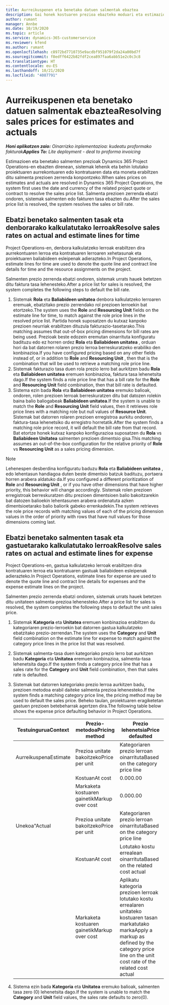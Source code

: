 ```yaml
---
title: Aurreikuspenen eta benetako datuen salmentak ebaztea
description: Gai honek kostuaren prezioa ebazteko moduari eta estimazioei buruzko informazioa eskaintzen du.
author: rumant
manager: Annbe
ms.date: 10/19/2020
ms.topic: article
ms.service: dynamics-365-customerservice
ms.reviewer: kfend
ms.author: rumant
ms.openlocfilehash: c8972bd7710735e9acdbf951079f2da24a00bd7f
ms.sourcegitcommit: f8edff6422b82fdf2cea897faa6abb51e2c0c3c8
ms.translationtype: HT
ms.contentlocale: eu-ES
ms.lasthandoff: 10/21/2020
ms.locfileid: "4087791"
---
```

# <a name="resolving-sales-prices-for-estimates-and-actuals"></a><span data-ttu-id="a64ac-103">Aurreikuspenen eta benetako datuen salmentak ebaztea</span><span class="sxs-lookup"><span data-stu-id="a64ac-103">Resolving sales prices for estimates and actuals</span></span>

<span data-ttu-id="a64ac-104">_**Honi aplikatzen zaio:** Oinarrizko inplementazioa: kudeatu proformako fakturak_</span><span class="sxs-lookup"><span data-stu-id="a64ac-104">_**Applies To:** Lite deployment - deal to proforma invoicing_</span></span>

<span data-ttu-id="a64ac-105">Estimazioen eta benetako salmenten prezioak Dynamics 365 Project Operations-en ebazten direnean, sistemak lehenik eta behin lotutako proiektuaren aurrekontuaren edo kontratuaren data eta moneta erabiltzen ditu salmenta prezioen zerrenda konpontzeko.</span><span class="sxs-lookup"><span data-stu-id="a64ac-105">When sales prices on estimates and actuals are resolved in Dynamics 365 Project Operations, the system first uses the date and currency of the related project quote or contract to resolve the sales price list.</span></span> <span data-ttu-id="a64ac-106">Salmenta prezioen zerrenda ebatzi ondoren, sistemak salmenten edo fakturen tasa ebazten du.</span><span class="sxs-lookup"><span data-stu-id="a64ac-106">After the sales price list is resolved, the system resolves the sales or bill rate.</span></span>

## <a name="resolve-sales-rates-on-actual-and-estimate-lines-for-time"></a><span data-ttu-id="a64ac-107">Ebatzi benetako salmenten tasak eta denborarako kalkulatutako lerroak</span><span class="sxs-lookup"><span data-stu-id="a64ac-107">Resolve sales rates on actual and estimate lines for time</span></span>

<span data-ttu-id="a64ac-108">Project Operations-en, denbora kalkulatzeko lerroak erabiltzen dira aurrekontuaren lerroa eta kontratuaren lerroaren xehetasunak eta proiektuaren baliabideen esleipenak adierazteko.</span><span class="sxs-lookup"><span data-stu-id="a64ac-108">In Project Operations, estimate lines for time are used to denote the quote line and contract line details for time and the resource assignments on the project.</span></span>

<span data-ttu-id="a64ac-109">Salmenten prezio zerrenda ebatzi ondoren, sistemak urrats hauek betetzen ditu faktura tasa lehenesteko.</span><span class="sxs-lookup"><span data-stu-id="a64ac-109">After a price list for sales is resolved, the system completes the following steps to default the bill rate.</span></span>

1. <span data-ttu-id="a64ac-110">Sistemak **Rola** eta **Baliabideen unitatea** denbora kalkulatzeko lerroaren eremuak, ebatzitako prezio zerrendako rol prezioen lerroekin bat etortzeko.</span><span class="sxs-lookup"><span data-stu-id="a64ac-110">The system uses the **Role** and **Resourcing Unit** fields on the estimate line for time, to match against the role price lines in the resolved price list.</span></span> <span data-ttu-id="a64ac-111">Partida honek suposatzen du kutxaz kanpoko prezioen neurriak erabiltzen dituzula fakturazio-tasetarako.</span><span class="sxs-lookup"><span data-stu-id="a64ac-111">This matching assumes that out-of-box pricing dimensions for bill rates are being used.</span></span> <span data-ttu-id="a64ac-112">Prezioak beste edozein eremutan oinarrituta konfiguratu badituzu edo ez horren ordez **Rola** eta **Baliabideen unitatea** , orduan hori da bat datorren rolaren prezio lerroa berreskuratzeko erabiliko den konbinazioa.</span><span class="sxs-lookup"><span data-stu-id="a64ac-112">If you have configured pricing based on any other fields instead of, or in addition to **Role** and **Resourcing Unit** , then that is the combination that will be used to retrieve a matching role price line.</span></span>
2. <span data-ttu-id="a64ac-113">Sistemak fakturazio tasa duen rola prezio lerro bat aurkitzen badu **Rola** eta **Baliabideen unitatea** eremuen konbinazioa, faktura tasa lehenetsita dago.</span><span class="sxs-lookup"><span data-stu-id="a64ac-113">If the system finds a role price line that has a bill rate for the **Role** and **Resourcing Unit** field combination, then that bill rate is defaulted.</span></span>
3. <span data-ttu-id="a64ac-114">Sistema ezin bada **Rola** eta **Baliabideen unitatea** eremuko balioak, ondoren, rolen prezioen lerroak berreskuratzen ditu bat datozen rolekin baina balio baliogabeak **Baliabideen unitatea**.</span><span class="sxs-lookup"><span data-stu-id="a64ac-114">If the system is unable to match the **Role** and **Resourcing Unit** field values, then it retrieves role price lines with a matching role but null values of **Resource Unit**.</span></span> <span data-ttu-id="a64ac-115">Sistemak bat datorren rolaren prezioen erregistroa aurkitu ondoren, faktura-tasa lehenetsiko du erregistro horretatik.</span><span class="sxs-lookup"><span data-stu-id="a64ac-115">After the system finds a matching role price record, it will default the bill rate from that record.</span></span> <span data-ttu-id="a64ac-116">Bat etortze honek kutxaz kanpoko konfigurazioa suposatzen du **Rola** vs **Baliabideen Unitatea** salmenten prezioen dimentsio gisa.</span><span class="sxs-lookup"><span data-stu-id="a64ac-116">This matching assumes an out-of-the-box configuration for the relative priority of **Role** vs **Resourcing Unit** as a sales pricing dimension.</span></span>

> [!NOTE]
> <span data-ttu-id="a64ac-117">Lehenespen desberdina konfiguratu baduzu **Rola** eta **Baliabideen unitatea** , edo lehentasun handiagoa duten beste dimentsio batzuk badituzu, portaera horren arabera aldatuko da.</span><span class="sxs-lookup"><span data-stu-id="a64ac-117">If you configured a different prioritization of **Role** and **Resourcing Unit** , or if you have other dimensions that have higher priority, this behavior will change accordingly.</span></span> <span data-ttu-id="a64ac-118">Sistemak rolen prezioen erregistroak berreskuratzen ditu prezioen dimentsioen balio bakoitzarekin bat datozen balioekin lehentasunen arabera ordenatuta azken dimentsioetarako balio baliorik gabeko errenkadekin.</span><span class="sxs-lookup"><span data-stu-id="a64ac-118">The system retrieves the role price records with matching values of each of the pricing dimension values in the order of priority with rows that have null values for those dimensions coming last.</span></span>

## <a name="resolve-sales-rates-on-actual-and-estimate-lines-for-expense"></a><span data-ttu-id="a64ac-119">Ebatzi benetako salmenten tasak eta gastuetarako kalkulatutako lerroak</span><span class="sxs-lookup"><span data-stu-id="a64ac-119">Resolve sales rates on actual and estimate lines for expense</span></span>

<span data-ttu-id="a64ac-120">Project Operations-en, gastua kalkulatzeko lerroak erabiltzen dira kontratuaren lerroa eta kontratuaren gastuak baliabideen esleipenak adierazteko.</span><span class="sxs-lookup"><span data-stu-id="a64ac-120">In Project Operations, estimate lines for expense are used to denote the quote line and contract line details for expenses and the expense estimate lines on the project.</span></span>

<span data-ttu-id="a64ac-121">Salmenten prezio zerrenda ebatzi ondoren, sistemak urrats hauek betetzen ditu unitateen salmenta-prezioa lehenesteko.</span><span class="sxs-lookup"><span data-stu-id="a64ac-121">After a price list for sales is resolved, the system completes the following steps to default the unit sales price.</span></span>

1. <span data-ttu-id="a64ac-122">Sistemak **Kategoria** eta **Unitatea** eremuen konbinazioa erabiltzen du kategoriaren prezio-lerroekin bat datorren gastua kalkulatzeko ebatzitako prezio-zerrendan.</span><span class="sxs-lookup"><span data-stu-id="a64ac-122">The system uses the **Category** and **Unit** field combination on the estimate line for expense to match against the category price lines in the price list that was resolved.</span></span>
2. <span data-ttu-id="a64ac-123">Sistemak salmenta-tasa duen kategoriako prezio lerro bat aurkitzen badu **Kategoria** eta **Unitatea** eremuen konbinazioa, salmenta-tasa lehenetsita dago.</span><span class="sxs-lookup"><span data-stu-id="a64ac-123">If the system finds a category price line that has a sales rate for the **Category** and **Unit** field combination, then that sales rate is defaulted.</span></span>
3. <span data-ttu-id="a64ac-124">Sistemak bat datorren kategoriako prezio lerroa aurkitzen badu, prezioen metodoa erabil daiteke salmenta prezioa lehenesteko.</span><span class="sxs-lookup"><span data-stu-id="a64ac-124">If the system finds a matching category price line, the pricing method may be used to default the sales price.</span></span> <span data-ttu-id="a64ac-125">Beheko taulan, proiektuaren eragiketetan gastuen prezioen betebeharrak agertzen dira.</span><span class="sxs-lookup"><span data-stu-id="a64ac-125">The following table below shows the expense price defaulting behavior in Project Operations.</span></span>

    | <span data-ttu-id="a64ac-126">Testuingurua</span><span class="sxs-lookup"><span data-stu-id="a64ac-126">Context</span></span> | <span data-ttu-id="a64ac-127">Prezio-metodoa</span><span class="sxs-lookup"><span data-stu-id="a64ac-127">Pricing method</span></span> | <span data-ttu-id="a64ac-128">Prezio lehenetsia</span><span class="sxs-lookup"><span data-stu-id="a64ac-128">Price defaulted</span></span> |
    | --- | --- | --- |
    | <span data-ttu-id="a64ac-129">Aurreikuspena</span><span class="sxs-lookup"><span data-stu-id="a64ac-129">Estimate</span></span> | <span data-ttu-id="a64ac-130">Prezioa unitate bakoitzeko</span><span class="sxs-lookup"><span data-stu-id="a64ac-130">Price per unit</span></span> | <span data-ttu-id="a64ac-131">Kategoriaren prezio lerroan oinarrituta</span><span class="sxs-lookup"><span data-stu-id="a64ac-131">Based on the category price line</span></span> |
    | &nbsp; | <span data-ttu-id="a64ac-132">Kostuan</span><span class="sxs-lookup"><span data-stu-id="a64ac-132">At cost</span></span> | <span data-ttu-id="a64ac-133">0.00</span><span class="sxs-lookup"><span data-stu-id="a64ac-133">0.00</span></span> |
    | &nbsp; | <span data-ttu-id="a64ac-134">Markaketa kostuaren gainetik</span><span class="sxs-lookup"><span data-stu-id="a64ac-134">Markup over cost</span></span> | <span data-ttu-id="a64ac-135">0.00</span><span class="sxs-lookup"><span data-stu-id="a64ac-135">0.00</span></span> |
    | <span data-ttu-id="a64ac-136">Unekoa"</span><span class="sxs-lookup"><span data-stu-id="a64ac-136">Actual</span></span> | <span data-ttu-id="a64ac-137">Prezioa unitate bakoitzeko</span><span class="sxs-lookup"><span data-stu-id="a64ac-137">Price per unit</span></span> | <span data-ttu-id="a64ac-138">Kategoriaren prezio lerroan oinarrituta</span><span class="sxs-lookup"><span data-stu-id="a64ac-138">Based on the category price line</span></span> |
    | &nbsp; | <span data-ttu-id="a64ac-139">Kostuan</span><span class="sxs-lookup"><span data-stu-id="a64ac-139">At cost</span></span> | <span data-ttu-id="a64ac-140">Lotutako kostu errealean oinarrituta</span><span class="sxs-lookup"><span data-stu-id="a64ac-140">Based on the related cost actual</span></span> |
    | &nbsp; | <span data-ttu-id="a64ac-141">Markaketa kostuaren gainetik</span><span class="sxs-lookup"><span data-stu-id="a64ac-141">Markup over cost</span></span> | <span data-ttu-id="a64ac-142">Aplikatu kategoria prezioen lerroak lotutako kostu errealaren unitateko kostuaren tasan markatutako marka</span><span class="sxs-lookup"><span data-stu-id="a64ac-142">Apply a markup as defined by the category price line on the unit cost rate of the related cost actual</span></span> |

4. <span data-ttu-id="a64ac-143">Sistema ezin bada **Kategoria** eta **Unitatea** eremuko balioak, salmenten tasa zero (0) lehenetsita dago.</span><span class="sxs-lookup"><span data-stu-id="a64ac-143">If the system is unable to match the **Category** and **Unit** field values, the sales rate defaults to zero(0).</span></span>
